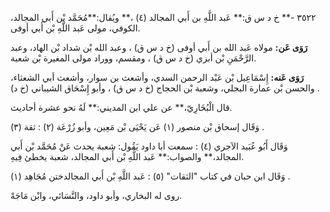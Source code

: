 ٣٥٢٢ -** خ د س ق:** عَبد اللَّهِ بن أَبي المجالد (٤) ،** ويُقال:**مُحَمَّد بْن أَبي المجالد، الكوفي، مولى عَبد اللَّهِ بْن أَبي أوفى.

**رَوَى عَن:** مولاه عَبد الله بن أَبي أوفى (خ د س ق) ، وعبد الله بْن شداد بْن الهاد، وعبد الرَّحْمَنِ بْن أبزي (خ د س ق) ، ومقسم، ووراد مولى المغيرة بْن شعبة.

**رَوَى عَنه:** إِسْمَاعِيل بْن عَبْد الرحمن السدي، وأشعث بن سوار، وأشعث أبي الشعثاء، والحسن بْن عمارة البجلي، وشعبة بْن الحجاج (خ د س ق) ، وأبو إِسْحَاق الشيباني (خ د) .

قال الْبُخَارِيّ،** عن علي ابن المديني:** لَهُ نحو عشرة أحاديث.

وَقَال إسحاق بْن منصور (١) عَن يَحْيَى بْن مَعِين، وأبو زُرْعَة (٢) : ثقة (٣) .

وَقَال أَبُو عُبَيد الآجري (٤) : سمعت أبا داود يَقُول: شعبة يحدث عَنْ مُحَمَّد بْن أَبي المجالد،** والصواب:** عَبد اللَّهِ بْن أَبي المجالد، شعبة يخطئ فِيهِ.

وَقَال ابن حبان في كتاب "الثقات" (٥) : عَبد اللَّهِ بْن أَبي المجالدختن مُجَاهِد (١) .

روى له البخاري، وأبو داود، والنَّسَائي، وابْن مَاجَهْ.